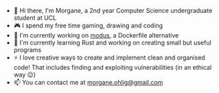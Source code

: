 - 👋 Hi there, I'm Morgane, a 2nd year Computer Science undergraduate student at UCL
- 🎮 I spend my free time gaming, drawing and coding
- 🔭 I'm currently working on [modus](https://github.com/modus-continens/modus.git), a Dockerfile alternative
- 🌱 I'm currently learning Rust and working on creating small but useful programs 
-  ⚡ I love creative ways to create and implement clean and organised code! That includes finding and exploiting vulnerabilities (in an ethical way 😉)
- 📫 You can contact me at [morgane.ohlig@gmail.com](mailto:morgane.ohlig@gmail.com)
